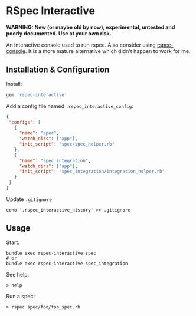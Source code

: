 # RSpec Interactive

**WARNING: New (or maybe old by now), experimental, untested and poorly documented. Use at your own risk.**

An interactive console used to run rspec. Also consider using [rspec-console](https://github.com/nviennot/rspec-console). It is a more mature alternative which didn't happen to work for me.

## Installation & Configuration

Install:

```ruby
gem 'rspec-interactive'
```

Add a config file named `.rspec_interactive_config`:

```json
{
 "configs": [
   {
     "name": "spec",
     "watch_dirs": ["app"],
     "init_script": "spec/spec_helper.rb"
   },
   {
     "name": "spec_integration",
     "watch_dirs": ["app"],
     "init_script": "spec_integration/integration_helper.rb"
   }
 ]
}
```

Update `.gitignore`

```shell
echo '.rspec_interactive_history' >> .gitignore
```

## Usage

Start:

```shell
bundle exec rspec-interactive spec
# or
bundle exec rspec-interactive spec_integration
```

See help:

```shell
> help
```

Run a spec:

```shell
> rspec spec/foo/foo_spec.rb
```
